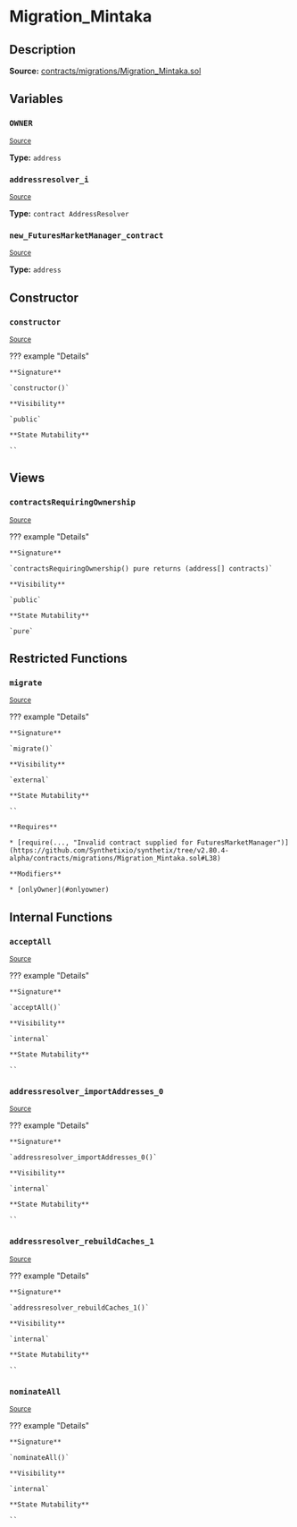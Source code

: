# Migration_Mintaka

## Description

**Source:** [contracts/migrations/Migration_Mintaka.sol](https://github.com/Synthetixio/synthetix/tree/v2.80.4-alpha/contracts/migrations/Migration_Mintaka.sol)

## Variables

### `OWNER`

<sub>[Source](https://github.com/Synthetixio/synthetix/tree/v2.80.4-alpha/contracts/migrations/Migration_Mintaka.sol#L14)</sub>

**Type:** `address`

### `addressresolver_i`

<sub>[Source](https://github.com/Synthetixio/synthetix/tree/v2.80.4-alpha/contracts/migrations/Migration_Mintaka.sol#L21)</sub>

**Type:** `contract AddressResolver`

### `new_FuturesMarketManager_contract`

<sub>[Source](https://github.com/Synthetixio/synthetix/tree/v2.80.4-alpha/contracts/migrations/Migration_Mintaka.sol#L28)</sub>

**Type:** `address`

## Constructor

### `constructor`

<sub>[Source](https://github.com/Synthetixio/synthetix/tree/v2.80.4-alpha/contracts/migrations/Migration_Mintaka.sol#L30)</sub>

??? example "Details"

    **Signature**

    `constructor()`

    **Visibility**

    `public`

    **State Mutability**

    ``

## Views

### `contractsRequiringOwnership`

<sub>[Source](https://github.com/Synthetixio/synthetix/tree/v2.80.4-alpha/contracts/migrations/Migration_Mintaka.sol#L32)</sub>

??? example "Details"

    **Signature**

    `contractsRequiringOwnership() pure returns (address[] contracts)`

    **Visibility**

    `public`

    **State Mutability**

    `pure`

## Restricted Functions

### `migrate`

<sub>[Source](https://github.com/Synthetixio/synthetix/tree/v2.80.4-alpha/contracts/migrations/Migration_Mintaka.sol#L37)</sub>

??? example "Details"

    **Signature**

    `migrate()`

    **Visibility**

    `external`

    **State Mutability**

    ``

    **Requires**

    * [require(..., "Invalid contract supplied for FuturesMarketManager")](https://github.com/Synthetixio/synthetix/tree/v2.80.4-alpha/contracts/migrations/Migration_Mintaka.sol#L38)

    **Modifiers**

    * [onlyOwner](#onlyowner)

## Internal Functions

### `acceptAll`

<sub>[Source](https://github.com/Synthetixio/synthetix/tree/v2.80.4-alpha/contracts/migrations/Migration_Mintaka.sol#L56)</sub>

??? example "Details"

    **Signature**

    `acceptAll()`

    **Visibility**

    `internal`

    **State Mutability**

    ``

### `addressresolver_importAddresses_0`

<sub>[Source](https://github.com/Synthetixio/synthetix/tree/v2.80.4-alpha/contracts/migrations/Migration_Mintaka.sol#L70)</sub>

??? example "Details"

    **Signature**

    `addressresolver_importAddresses_0()`

    **Visibility**

    `internal`

    **State Mutability**

    ``

### `addressresolver_rebuildCaches_1`

<sub>[Source](https://github.com/Synthetixio/synthetix/tree/v2.80.4-alpha/contracts/migrations/Migration_Mintaka.sol#L81)</sub>

??? example "Details"

    **Signature**

    `addressresolver_rebuildCaches_1()`

    **Visibility**

    `internal`

    **State Mutability**

    ``

### `nominateAll`

<sub>[Source](https://github.com/Synthetixio/synthetix/tree/v2.80.4-alpha/contracts/migrations/Migration_Mintaka.sol#L63)</sub>

??? example "Details"

    **Signature**

    `nominateAll()`

    **Visibility**

    `internal`

    **State Mutability**

    ``
